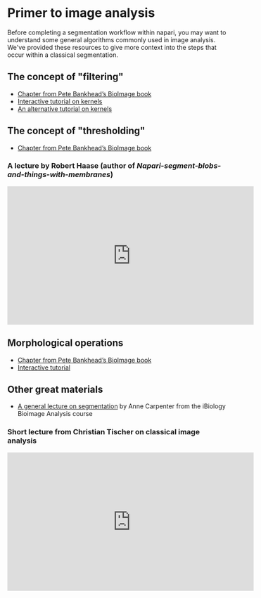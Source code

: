 # Primer to image analysis

Before completing a segmentation workflow within napari, you may want to understand some general algorithms commonly used in image analysis. We've provided these resources to give more context into the steps that occur within a classical segmentation. 

## The concept of "filtering"

- [Chapter from Pete Bankhead’s BioImage book](https://bioimagebook.github.io/chapters/2-processing/4-filters/filters.html)
- [Interactive tutorial on kernels](https://www.olympus-lifescience.com/en/microscope-resource/primer/java/digitalimaging/processing/convolutionkernels/)
- [An alternative tutorial on kernels](https://setosa.io/ev/image-kernels/)

## The concept of "thresholding"

- [Chapter from Pete Bankhead’s BioImage book](https://bioimagebook.github.io/chapters/2-processing/3-thresholding/thresholding.html)

### A lecture by Robert Haase (author of *Napari-segment-blobs-and-things-with-membranes*)

<center><iframe width="560" height="315" src="https://www.youtube.com/embed/LT8L3vSLQ2Q" title="YouTube video player" frameborder="0" allow="accelerometer; autoplay; clipboard-write; encrypted-media; gyroscope; picture-in-picture" allowfullscreen></iframe></center>

## Morphological operations

- [Chapter from Pete Bankhead’s BioImage book](https://bioimagebook.github.io/chapters/2-processing/4-filters/filters.html)
- [Interactive tutorial](https://micro.magnet.fsu.edu/primer/java/digitalimaging/russ/erosiondilation/index.html)

## Other great materials

- [A general lecture on segmentation](https://www.ibiology.org/techniques/bioimage-analysis/#part-3) by Anne Carpenter from the iBiology Bioimage Analysis course

### Short lecture from Christian Tischer on classical image analysis

<center><iframe width="560" height="315" src="https://www.youtube.com/embed/0PP38Z0CNMI" title="YouTube video player" frameborder="0" allow="accelerometer; autoplay; clipboard-write; encrypted-media; gyroscope; picture-in-picture" allowfullscreen></iframe></center>
